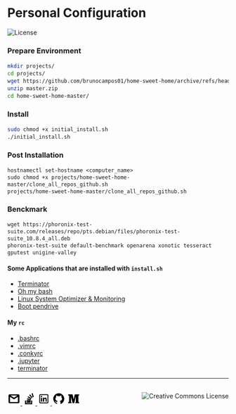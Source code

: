 # Personal Configuration
![License](https://img.shields.io/badge/Code%20License-MIT-blue.svg)

### Prepare Environment
```bash
mkdir projects/
cd projects/
wget https://github.com/brunocampos01/home-sweet-home/archive/refs/heads/master.zip
unzip master.zip
cd home-sweet-home-master/
```

### Install
```bash
sudo chmod +x initial_install.sh
./initial_install.sh
```

### Post Installation
```
hostnamectl set-hostname <computer_name>
sudo chmod +x projects/home-sweet-home-master/clone_all_repos_github.sh
projects/home-sweet-home-master/clone_all_repos_github.sh
```

### Benckmark
```
wget https://phoronix-test-suite.com/releases/repo/pts.debian/files/phoronix-test-suite_10.8.4_all.deb
phoronix-test-suite default-benchmark openarena xonotic tesseract gputest unigine-valley
```


#### Some Applications that are installed with `install.sh`
- [Terminator](https://terminator-gtk3.readthedocs.io/en/latest/index.html)
- [Oh my bash](https://ohmybash.github.io/)
- [Linux System Optimizer & Monitoring](https://oguzhaninan.github.io/Stacer-Web/)
- [Boot pendrive](https://www.balena.io/etcher/)

#### My `rc`
- [.bashrc](config/.bashrc)
- [.vimrc](config/.vimrc)
- [.conkyrc](config/.conkyrc)
- [.jupyter](config/jupyter_notebook_config.py)
- [terminator](config/)

---

<p  align="left">
    <br/>
	<a href="mailto:brunocampos01@gmail.com" target="_blank"><img src="https://github.com/brunocampos01/brunocampos01/blob/main/images/email.png" width="30">
	</a>
	<a href="https://stackoverflow.com/users/8329698/bruno-campos" target="_blank"><img src="https://github.com/brunocampos01/brunocampos01/blob/main/images/stackoverflow.png" width="30">
	</a>
	<a href="https://www.linkedin.com/in/brunocampos01" target="_blank"><img src="https://github.com/brunocampos01/brunocampos01/blob/main/images/linkedin.png" width="30">
	</a>
	<a href="https://github.com/brunocampos01" target="_blank"><img src="https://github.com/brunocampos01/brunocampos01/blob/main/images/github.png" width="30"></a>
	<a href="https://medium.com/@brunocampos01" target="_blank"><img src="https://github.com/brunocampos01/brunocampos01/blob/main/images/medium.png" width="30">
	</a>
    <a rel="license" href="http://creativecommons.org/licenses/by-sa/4.0/"><img alt="Creative Commons License" style="border-width:0" src="https://i.creativecommons.org/l/by-sa/4.0/88x31.png",  align="right" />
    </a>
    <br/>
</p>

